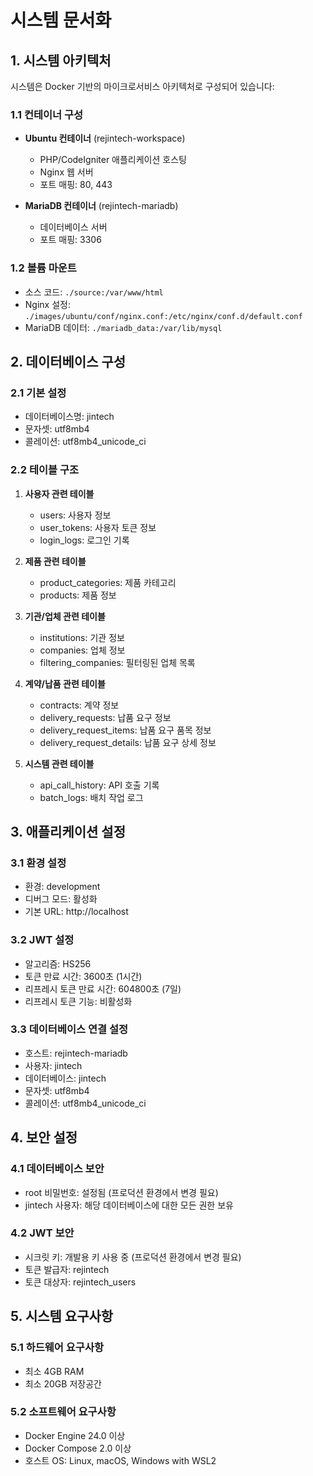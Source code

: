 # 시스템 문서화

## 1. 시스템 아키텍처

시스템은 Docker 기반의 마이크로서비스 아키텍처로 구성되어 있습니다:

### 1.1 컨테이너 구성
- **Ubuntu 컨테이너** (rejintech-workspace)
  - PHP/CodeIgniter 애플리케이션 호스팅
  - Nginx 웹 서버
  - 포트 매핑: 80, 443
  
- **MariaDB 컨테이너** (rejintech-mariadb)
  - 데이터베이스 서버
  - 포트 매핑: 3306

### 1.2 볼륨 마운트
- 소스 코드: `./source:/var/www/html`
- Nginx 설정: `./images/ubuntu/conf/nginx.conf:/etc/nginx/conf.d/default.conf`
- MariaDB 데이터: `./mariadb_data:/var/lib/mysql`

## 2. 데이터베이스 구성

### 2.1 기본 설정
- 데이터베이스명: jintech
- 문자셋: utf8mb4
- 콜레이션: utf8mb4_unicode_ci

### 2.2 테이블 구조
1. **사용자 관련 테이블**
   - users: 사용자 정보
   - user_tokens: 사용자 토큰 정보
   - login_logs: 로그인 기록

2. **제품 관련 테이블**
   - product_categories: 제품 카테고리
   - products: 제품 정보

3. **기관/업체 관련 테이블**
   - institutions: 기관 정보
   - companies: 업체 정보
   - filtering_companies: 필터링된 업체 목록

4. **계약/납품 관련 테이블**
   - contracts: 계약 정보
   - delivery_requests: 납품 요구 정보
   - delivery_request_items: 납품 요구 품목 정보
   - delivery_request_details: 납품 요구 상세 정보

5. **시스템 관련 테이블**
   - api_call_history: API 호출 기록
   - batch_logs: 배치 작업 로그

## 3. 애플리케이션 설정

### 3.1 환경 설정
- 환경: development
- 디버그 모드: 활성화
- 기본 URL: http://localhost

### 3.2 JWT 설정
- 알고리즘: HS256
- 토큰 만료 시간: 3600초 (1시간)
- 리프레시 토큰 만료 시간: 604800초 (7일)
- 리프레시 토큰 기능: 비활성화

### 3.3 데이터베이스 연결 설정
- 호스트: rejintech-mariadb
- 사용자: jintech
- 데이터베이스: jintech
- 문자셋: utf8mb4
- 콜레이션: utf8mb4_unicode_ci

## 4. 보안 설정

### 4.1 데이터베이스 보안
- root 비밀번호: 설정됨 (프로덕션 환경에서 변경 필요)
- jintech 사용자: 해당 데이터베이스에 대한 모든 권한 보유

### 4.2 JWT 보안
- 시크릿 키: 개발용 키 사용 중 (프로덕션 환경에서 변경 필요)
- 토큰 발급자: rejintech
- 토큰 대상자: rejintech_users

## 5. 시스템 요구사항

### 5.1 하드웨어 요구사항
- 최소 4GB RAM
- 최소 20GB 저장공간

### 5.2 소프트웨어 요구사항
- Docker Engine 24.0 이상
- Docker Compose 2.0 이상
- 호스트 OS: Linux, macOS, Windows with WSL2 